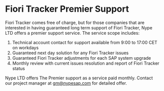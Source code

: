 # Fiori Tracker Premier Support

Fiori Tracker comes free of charge, but for those companies that are interested in having guaranteed long term support of Fiori Tracker, Nype LTD offers a premier support service. The service scope includes:
1.	Technical account contact for support available from 9:00 to 17:00 CET on workdays 
2.	Guaranteed next day solution for any Fiori Tracker issues
3.	Guaranteed Fiori Tracker adjustments for each SAP system upgrade
4.	Monthly review with current issues resolution and report of Fiori Tracker status

Nype LTD offers The Premier support as a service paid monthly. Contact our project manager at gm@nypesap.com for detailed offer.

